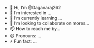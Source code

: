 - 👋 Hi, I’m @Gaganaraj262
- 👀 I’m interested in ...
- 🌱 I’m currently learning ...
- 💞️ I’m looking to collaborate on mores...
- 📫 How to reach me by...
- 😄 Pronouns: ...
- ⚡ Fun fact: ...

<!---
Gaganaraj262/Gaganaraj262 is a ✨ special ✨ repository because its `README.md` (this file) appears on your GitHub profile.
You can click the Preview link to take a look at your changes.
--->
